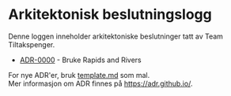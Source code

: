 # Arkitektonisk beslutningslogg

Denne loggen inneholder arkitektoniske beslutninger tatt av Team Tiltakspenger.

- [ADR-0000](0000-bruke-rapids-and-rivers.md) - Bruke Rapids and Rivers

For nye ADR'er, bruk [template.md](template.md) som mal.   
Mer informasjon om ADR finnes på <https://adr.github.io/>.   

